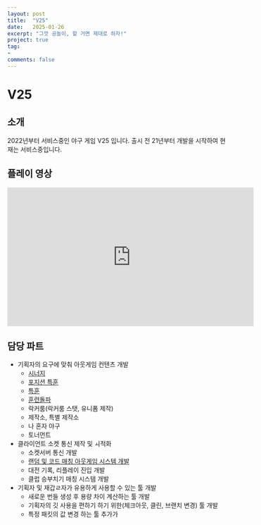 ```yaml
---
layout: post
title:  "V25"
date:   2025-01-26
excerpt: "그깟 공놀이, 할 거면 제대로 하자!"
project: true
tag:
- 
comments: false
---
```


# V25

## 소개
2022년부터 서비스중인 야구 게임 V25 입니다.
출시 전 21년부터 개발을 시작하여 현재는 서비스중입니다.

## 플레이 영상

<iframe width="560" height="315" src="https://youtu.be/vF1w_rnOduA?si=7aFN0dcoMvCM-AaG" title="YouTube video player" frameborder="0" allow="accelerometer; autoplay; clipboard-write; encrypted-media; gyroscope; picture-in-picture" allowfullscreen></iframe>


## 담당 파트
- 기획자의 요구에 맞춰 아웃게임 컨텐츠 개발
    - [시너지](https://www.youtube.com/watch?v=F2xcdTkWhiY)
    - [포지션 특훈](https://www.youtube.com/watch?v=9d24yzq-zxM&t=278s)
    - [특훈](https://www.youtube.com/watch?v=ekf2nrWJGWA&t=146s)
    - [훈련돌파](https://www.youtube.com/watch?v=ekf2nrWJGWA&t=34s)
    - 락커룸(락커룸 스탯, 유니폼 제작)
    - 제작소, 특별 제작소
    - 나 혼자 야구
    - 토너먼트
- 클라이언트 소켓 통신 제작 및 ㅚ적화
    - 소켓서버 통신 개발
    - [랜덤 및 코드 매칭 아웃게임 시스템 개발](https://www.youtube.com/watch?v=9d24yzq-zxM&t=59s)
    - 대전 기록, 리플레이 진입 개발
    - 클럽 승부치기 매칭 시스템 개발
- 기획자 및 재갑ㄹ자가 유용하게 사용할 수 있는 툴 개발
    - 새로운 번들 생성 후 용량 차이 계산하는 툴 개발
    - 기획자의 깃 사용을 편하기 하기 위한(체크아웃, 클린, 브랜치 변경) 툴 개발
    - 특정 패킷의 값 변경 하는 툴 추가가